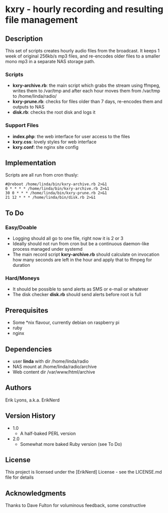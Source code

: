 # kxry - hourly recording and resulting file management

## Description
This set of scripts creates hourly audio files from the broadcast. It keeps 1 week of original 256kb/s mp3 files, and re-encodes older files to a smaller mono mp3 in a separate NAS storage path.

### Scripts
* **kxry-archive.rb**: the main script which grabs the stream using ffmpeg, writes them to /var/tmp and after each hour moves them from /var/tmp to /home/linda/radio/ 
* **kxry-prune.rb**: checks for files older than 7 days, re-encodes them and outputs to NAS 
* **disk.rb**: checks the root disk and logs it
### Support Files
* **index.php**: the web interface for user access to the files
* **kxry.css**: lovely styles for web interface
* **kxry.conf**: the nginx site config 

## Implementation
Scripts are all run from cron thusly:
````
#@reboot /home/linda/bin/kxry-archive.rb 2>&1
0 * * * * /home/linda/bin/kxry-archive.rb 2>&1
30 0 * * * /home/linda/bin/kxry-prune.rb 2>&1
21 12 * * * /home/linda/bin/disk.rb 2>&1
````

## To Do
### Easy/Doable
* Logging should all go to one file, right now it is 2 or 3
* Ideally should not run from cron but be a continuous daemon-like process managed under systemd
* The main record script **kxry-archive.rb** should calculate on invocation how many seconds are left in the hour and apply that to ffmpeg for duration
### Hard/Moneys
* It should be possible to send alerts as SMS or e-mail or whatever
* The disk checker **disk.rb** should send alerts before root is full

## Prerequisites
* Some \*nix flavour, currently debian on raspberry pi
* ruby
* nginx 
 
## Dependencies
* user **linda** with dir /home/linda/radio
* NAS mount at /home/linda/radio/archive
* Web content dir /var/www/html/archive

## Authors

Erik Lyons, a.k.a. ErikNerd

## Version History

* 1.0
    * A half-baked PERL version
* 2.0
    * Somewhat more baked Ruby version (see To Do)

## License

This project is licensed under the [ErikNerd] License - see the LICENSE.md file for details

## Acknowledgments

Thanks to Dave Fulton for voluminous feedback, some constructive
